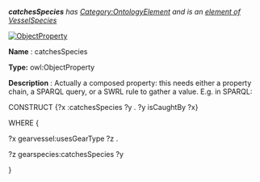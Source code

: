 ___catchesSpecies__ 
 has
 [Category:OntologyElement](../../Category/OntologyElement "Category:OntologyElement") 
 and is an
 [element of](../../Property/ElementOf "Property:ElementOf") 
[VesselSpecies](../../Submissions/VesselSpecies "Submissions:VesselSpecies")_




  





[![ObjectProperty](../../images/thumb/c/c3/ObjectProperty.gif/45px-ObjectProperty.gif)](../../Image/ObjectProperty.gif "ObjectProperty")


__Name__ 
 : catchesSpecies
 



__Type:__ 
 owl:ObjectProperty
 



__Description__ 
 : Actually a composed property: this needs either a property chain, a SPARQL query, or a SWRL rule to gather a value. E.g. in SPARQL:
 



  





 CONSTRUCT {?x :catchesSpecies ?y . ?y isCaughtBy ?x}
 



 WHERE {
 



 ?x gearvessel:usesGearType ?z .
 



 ?z gearspecies:catchesSpecies ?y
 



 }
